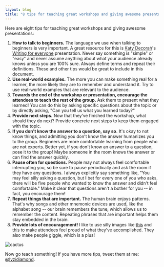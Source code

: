 ```yaml
---
layout: blog
title: "8 tips for teaching great workshops and giving awesome presentations"
---
```


Here are eight tips for teaching great workshops and giving awesome presentations:

1. **How to talk to beginners.** The language we use when talking to beginners is very important. A great resource for this is [Katy Decorah](https://twitter.com/katydecorah)'s [Writing for everyone](http://katydecorah.com/code/writing-for-everyone/) presentation. Never say something is "simple" or "easy" and never assume anything about what your audience already knows unless you are 100% sure. Always define terms and repeat their definitions. These and other tips would be great to include in this document.
2. **Use real-world examples.** The more you can make something real for a learner, the more likely they are to remember and understand it. Try to use real-world examples that are relevant to the audience.
3. **Towards the end of the workshop or presentation, encourage the attendees to teach the rest of the group.** Ask them to present what they learned! You can do this by asking specific questions about the topic or by directly asking, "Can you tell us what you learned today?"
4. **Provide next steps.** Now that they've finished the workshop, what should they do next? Provide concrete next steps to keep them engaged with the topic.
5. **If you don't know the answer to a question, say so.** It's okay to not know things, and admitting you don't know the answer humanizes you to the group. Beginners are more comfortable learning from people who are not experts. Better yet, if you don't know an answer to a question, pose it to the group! Maybe someone in the room knows the answer or can find the answer quickly.
6. **Pause often for questions.** People may not always feel comfortable interrupting you, so be sure to pause periodically and ask the room if they have any questions. I always explicitly say something like, "You may feel silly asking a question, but I bet for every one of you who asks, there will be five people who wanted to know the answer and didn't feel comfortable." Make it clear that questions aren't a bother for you -- in fact, you encourage them!
7. **Repeat things that are important.** The human brain enjoys patterns. That's why songs and other mnemonic devices are used, like the alphabet song -- our brain remembers the tune, which allows us to remember the content. Repeating phrases that are important helps them stay embedded in the brain.
8. **Provide lots of encouragement!** I like to use silly images like [this](https://40.media.tumblr.com/a53a71e10ea4a8bf2b41b79f2b404c7c/tumblr_n4ymiyJJaB1rc2qogo1_500.jpg) and [this](http://pretty-terrible.com/wp-content/uploads/2014/05/tiny-potato.jpg) to make attendees feel proud of what they've accomplished. They also make people giggle, which is a plus!

![cactus](https://40.media.tumblr.com/a53a71e10ea4a8bf2b41b79f2b404c7c/tumblr_n4ymiyJJaB1rc2qogo1_500.jpg)

Now go teach something! If you have more tips, tweet them at me: [@lyzidiamond](https://twitter.com/lyzidiamond).
